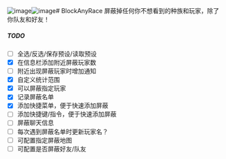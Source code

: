 ![image](https://github.com/user-attachments/assets/de1cdf6f-6497-4720-85c8-0a863fdc944d)![image](https://github.com/user-attachments/assets/5fea125c-fc43-4edc-be4b-377af0c9d03b)# BlockAnyRace
屏蔽掉任何你不想看到的种族和玩家，除了你队友和好友！

##### TODO
- [ ] 全选/反选/保存预设/读取预设
- [X] 在信息栏添加附近屏蔽玩家数
- [ ] 附近出现屏蔽玩家时增加通知
- [X] 自定义统计范围
- [x] 可以屏蔽指定玩家
- [x] 记录屏蔽名单
- [x] 添加快捷菜单，便于快速添加屏蔽
- [ ] 添加快捷键/指令，便于快速添加屏蔽
- [ ] 屏蔽聊天信息
- [ ] 每次遇到屏蔽名单时更新玩家名？
- [ ] 可配置指定屏蔽地图
- [ ] 可配置是否屏蔽好友/队友
